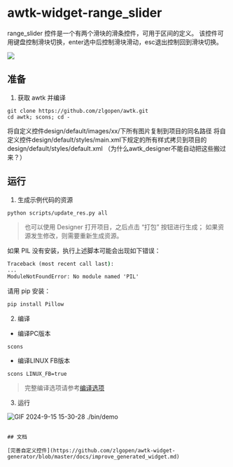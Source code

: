# awtk-widget-range_slider

range_slider 控件是一个有两个滑块的滑条控件，可用于区间的定义。
该控件可用键盘控制滑块切换，enter选中后控制滑块滑动，esc退出控制回到滑块切换。

![](docs/images/ui.jpg)

## 准备

1. 获取 awtk 并编译

```
git clone https://github.com/zlgopen/awtk.git
cd awtk; scons; cd -
```

将自定义控件design/default/images/xx/下所有图片复制到项目的同名路径
将自定义控件design/default/styles/main.xml下规定的所有样式拷贝到项目的design/default/styles/default.xml
（为什么awtk_designer不能自动把这些搬过来？）
## 运行

1. 生成示例代码的资源

```
python scripts/update_res.py all
```
> 也可以使用 Designer 打开项目，之后点击 “打包” 按钮进行生成；
> 如果资源发生修改，则需要重新生成资源。

如果 PIL 没有安装，执行上述脚本可能会出现如下错误：
```cmd
Traceback (most recent call last):
...
ModuleNotFoundError: No module named 'PIL'
```
请用 pip 安装：
```cmd
pip install Pillow
```

2. 编译

* 编译PC版本

```
scons
```

* 编译LINUX FB版本

```
scons LINUX_FB=true
```

> 完整编译选项请参考[编译选项](https://github.com/zlgopen/awtk-widget-generator/blob/master/docs/build_options.md)

3. 运行

![GIF 2024-9-15 15-30-28](https://github.com/user-attachments/assets/214900e9-fe1d-46d4-a3a4-f49d7b0e0197)
./bin/demo
```

## 文档

[完善自定义控件](https://github.com/zlgopen/awtk-widget-generator/blob/master/docs/improve_generated_widget.md)
